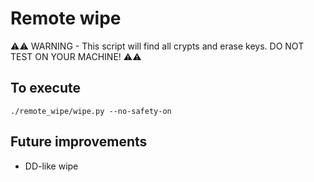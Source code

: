 # Remote wipe


⚠️⚠️ WARNING - This script will find all crypts and erase keys. DO NOT TEST ON YOUR MACHINE! ⚠️⚠️

## To execute

```
./remote_wipe/wipe.py --no-safety-on
```

## Future improvements

- DD-like wipe
